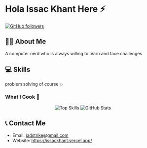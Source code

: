 <h1>Hola Issac Khant Here ⚡️</h1>

[![GitHub followers](https://img.shields.io/github/followers/jadstrike.svg?style=social&label=Follow&maxAge=2592000&color=brightgreen)](https://github.com/jadstrike)

## 🧑‍💼 About Me

A computer nerd who is always willing to learn and face challenges

## 💻 Skills

problem solving of course 💥

###  What I Cook 🍳

<p align="center">
  <img theme="tokyonight" src="https://github-readme-stats.vercel.app/api/top-langs/?username=jadstrike&hide=html&layout=compact&theme=tokyonight" alt="Top Skills">
  <img src="https://github-readme-stats.vercel.app/api?username=jadstrike&count_private=true&line_height=27&show_icons=true&theme=tokyonight" alt="GitHub Stats">
</p>

## 📞 Contact Me
- Email: jadstrike@gmail.com
- Website: https://issackhant.vercel.app/

